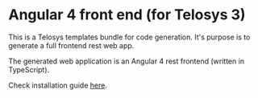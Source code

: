 # Angular 4 front end (for Telosys 3)

This is a Telosys templates bundle for code generation.
It's purpose is to generate a full frontend rest web app.

The generated web application is an Angular 4 rest frontend (written in TypeScript).

Check installation guide [here](https://github.com/telosys-templates-v3/typesscript-angular4-rest-frontend/wiki).
